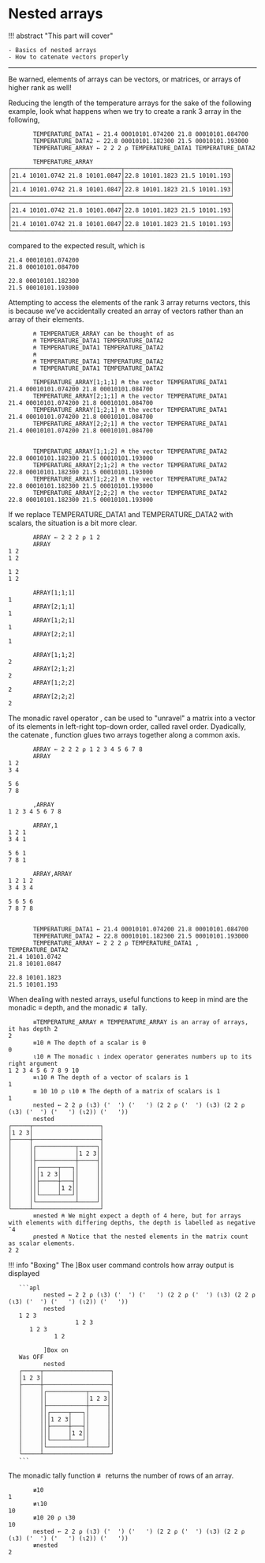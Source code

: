 # Nested arrays

!!! abstract "This part will cover"

    - Basics of nested arrays
    - How to catenate vectors properly

---

Be warned, elements of arrays can be vectors, or matrices, or arrays of higher rank as well!

Reducing the length of the temperature arrays for the sake of the following example, look what happens when we try to create a rank 3 array in the following,

```apl
       TEMPERATURE_DATA1 ← 21.4 00010101.074200 21.8 00010101.084700
       TEMPERATURE_DATA2 ← 22.8 00010101.182300 21.5 00010101.193000 
       TEMPERATURE_ARRAY ← 2 2 2 ⍴ TEMPERATURE_DATA1 TEMPERATURE_DATA2

       TEMPERATURE_ARRAY
┌───────────────────────────────┬──────────────────────────────┐
│21.4 10101.0742 21.8 10101.0847│22.8 10101.1823 21.5 10101.193│
├───────────────────────────────┼──────────────────────────────┤
│21.4 10101.0742 21.8 10101.0847│22.8 10101.1823 21.5 10101.193│
└───────────────────────────────┴──────────────────────────────┘
┌───────────────────────────────┬──────────────────────────────┐
│21.4 10101.0742 21.8 10101.0847│22.8 10101.1823 21.5 10101.193│
├───────────────────────────────┼──────────────────────────────┤
│21.4 10101.0742 21.8 10101.0847│22.8 10101.1823 21.5 10101.193│
└───────────────────────────────┴──────────────────────────────┘
```

compared to the expected result, which is

```apl
21.4 00010101.074200 
21.8 00010101.084700

22.8 00010101.182300 
21.5 00010101.193000
```

Attempting to access the elements of the rank 3 array returns vectors, this is because we’ve accidentally created an array of vectors rather than an array of their elements. 

```apl
       ⍝ TEMPERATUER_ARRAY can be thought of as
       ⍝ TEMPERATURE_DATA1 TEMPERATURE_DATA2
       ⍝ TEMPERATURE_DATA1 TEMPERATURE_DATA2
       ⍝
       ⍝ TEMPERATURE_DATA1 TEMPERATURE_DATA2
       ⍝ TEMPERATURE_DATA1 TEMPERATURE_DATA2

       TEMPERATURE_ARRAY[1;1;1] ⍝ the vector TEMPERATURE_DATA1 
21.4 00010101.074200 21.8 00010101.084700
	   TEMPERATURE_ARRAY[2;1;1] ⍝ the vector TEMPERATURE_DATA1
21.4 00010101.074200 21.8 00010101.084700
	   TEMPERATURE_ARRAY[1;2;1] ⍝ the vector TEMPERATURE_DATA1 
21.4 00010101.074200 21.8 00010101.084700
	   TEMPERATURE_ARRAY[2;2;1] ⍝ the vector TEMPERATURE_DATA1
21.4 00010101.074200 21.8 00010101.084700


       TEMPERATURE_ARRAY[1;1;2] ⍝ the vector TEMPERATURE_DATA2
22.8 00010101.182300 21.5 00010101.193000 
	   TEMPERATURE_ARRAY[2;1;2] ⍝ the vector TEMPERATURE_DATA2
22.8 00010101.182300 21.5 00010101.193000 
	   TEMPERATURE_ARRAY[1;2;2] ⍝ the vector TEMPERATURE_DATA2 
22.8 00010101.182300 21.5 00010101.193000 
	   TEMPERATURE_ARRAY[2;2;2] ⍝ the vector TEMPERATURE_DATA2
22.8 00010101.182300 21.5 00010101.193000 
```

If we replace TEMPERATURE_DATA1 and TEMPERATURE_DATA2 with scalars, the situation is a bit more clear.
```apl
	   ARRAY ← 2 2 2 ⍴ 1 2
	   ARRAY
1 2
1 2
   
1 2
1 2

	   ARRAY[1;1;1]
1
	   ARRAY[2;1;1]
1
	   ARRAY[1;2;1]
1
	   ARRAY[2;2;1]
1

	   ARRAY[1;1;2]
2
	   ARRAY[2;1;2]
2
	   ARRAY[1;2;2]
2
	   ARRAY[2;2;2]
2
```

The monadic ravel operator , can be used to "unravel" a matrix into a vector of its elements in left-right top-down order, called ravel order. Dyadically, the catenate , function glues two arrays together along a common axis.

```apl
       ARRAY ← 2 2 2 ⍴ 1 2 3 4 5 6 7 8
       ARRAY
1 2
3 4
   
5 6
7 8

       ,ARRAY
1 2 3 4 5 6 7 8

       ARRAY,1
1 2 1
3 4 1
     
5 6 1
7 8 1

       ARRAY,ARRAY
1 2 1 2
3 4 3 4
       
5 6 5 6
7 8 7 8


       TEMPERATURE_DATA1 ← 21.4 00010101.074200 21.8 00010101.084700
       TEMPERATURE_DATA2 ← 22.8 00010101.182300 21.5 00010101.193000 
       TEMPERATURE_ARRAY ← 2 2 2 ⍴ TEMPERATURE_DATA1 , TEMPERATURE_DATA2
21.4 10101.0742
21.8 10101.0847
               
22.8 10101.1823
21.5 10101.193
```

When dealing with nested arrays, useful functions to keep in mind are the monadic ≡ depth, and the monadic ≢ tally.

```apl
       ≡TEMPERATURE_ARRAY ⍝ TEMPERATURE_ARRAY is an array of arrays, it has depth 2
2 
       ≡10 ⍝ The depth of a scalar is 0
0 
       ⍳10 ⍝ The monadic ⍳ index operator generates numbers up to its right argument
1 2 3 4 5 6 7 8 9 10 
       ≡⍳10 ⍝ The depth of a vector of scalars is 1
1 
       ≡ 10 10 ⍴ ⍳10 ⍝ The depth of a matrix of scalars is 1
1 
       nested ← 2 2 ⍴ (⍳3) ('  ') ('   ') (2 2 ⍴ ('  ') (⍳3) (2 2 ⍴ (⍳3) ('  ') ('   ') (⍳2)) ('   '))
       nested
┌─────┬───────────────────┐
│1 2 3│                   │
├─────┼───────────────────┤
│     │┌───────────┬─────┐│
│     ││           │1 2 3││
│     │├───────────┼─────┤│
│     ││┌─────┬───┐│     ││
│     │││1 2 3│   ││     ││
│     ││├─────┼───┤│     ││
│     │││     │1 2││     ││
│     ││└─────┴───┘│     ││
│     │└───────────┴─────┘│
└─────┴───────────────────┘
       ≡nested ⍝ We might expect a depth of 4 here, but for arrays with elements with differing depths, the depth is labelled as negative
¯4 
       ⍴nested ⍝ Notice that the nested elements in the matrix count as scalar elements.
2 2
```


!!! info "Boxing"
       The ]Box user command controls how array output is displayed
       
       ```apl
              nested ← 2 2 ⍴ (⍳3) ('  ') ('   ') (2 2 ⍴ ('  ') (⍳3) (2 2 ⍴ (⍳3) ('  ') ('   ') (⍳2)) ('   '))
              nested
       1 2 3                        
                       1 2 3  
          1 2 3               
                 1 2          

              ]Box on
       Was OFF
              nested
       ┌─────┬───────────────────┐
       │1 2 3│                   │
       ├─────┼───────────────────┤
       │     │┌───────────┬─────┐│
       │     ││           │1 2 3││
       │     │├───────────┼─────┤│
       │     ││┌─────┬───┐│     ││
       │     │││1 2 3│   ││     ││
       │     ││├─────┼───┤│     ││
       │     │││     │1 2││     ││
       │     ││└─────┴───┘│     ││
       │     │└───────────┴─────┘│
       └─────┴───────────────────┘
       ```


The monadic tally function ≢ returns the number of rows of an array.
```apl
       ≢10
1
       ≢⍳10
10
       ≢10 20 ⍴ ⍳30
10
       nested ← 2 2 ⍴ (⍳3) ('  ') ('   ') (2 2 ⍴ ('  ') (⍳3) (2 2 ⍴ (⍳3) ('  ') ('   ') (⍳2)) ('   '))
       ≢nested
2
```
